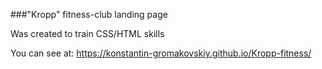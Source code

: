 ###"Kropp" fitness-club landing page

Was created to train CSS/HTML skills

You can see at: https://konstantin-gromakovskiy.github.io/Kropp-fitness/
